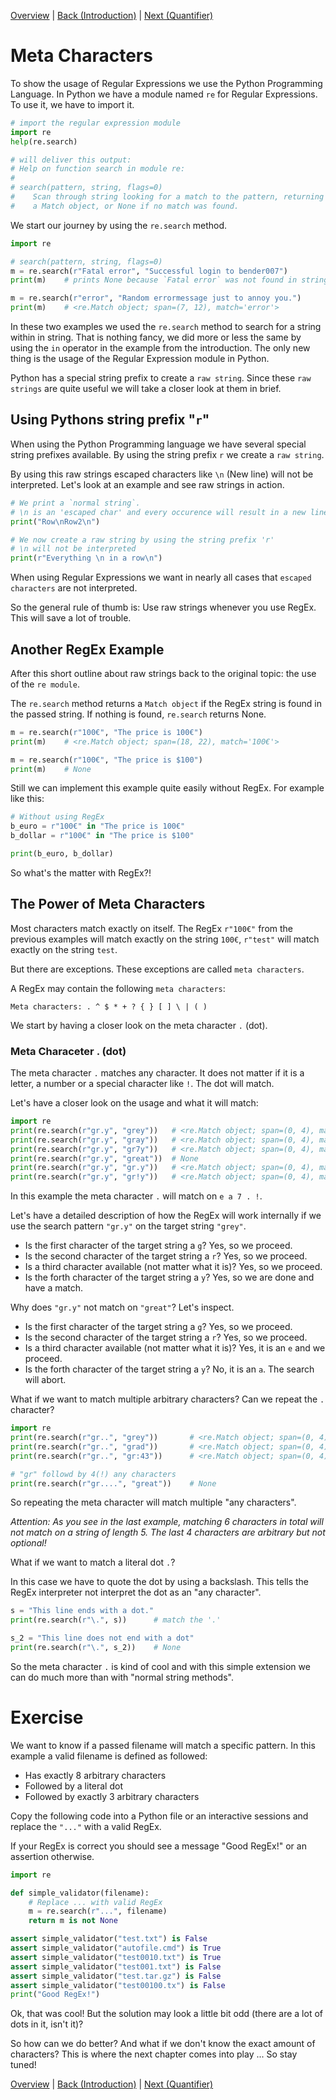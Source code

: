[Overview](./overview.md) | [Back (Introduction)](./introduction.md) | [Next (Quantifier)](./quantifier.md) 

# Meta Characters

To show the usage of Regular Expressions we use the Python Programming Language. In Python we have a module named `re` for Regular Expressions. To use it, we have to import it. 

```python
# import the regular expression module
import re
help(re.search)

# will deliver this output:
# Help on function search in module re:
# 
# search(pattern, string, flags=0)
#    Scan through string looking for a match to the pattern, returning
#    a Match object, or None if no match was found.

```

We start our journey by using the `re.search` method.

```python
import re

# search(pattern, string, flags=0)
m = re.search(r"Fatal error", "Successful login to bender007")
print(m)    # prints None because `Fatal error` was not found in string

m = re.search(r"error", "Random errormessage just to annoy you.")
print(m)    # <re.Match object; span=(7, 12), match='error'>
```

In these two examples we used the `re.search` method to search for a string within in string. That is nothing fancy, we did more or less the same by using the `in` operator in the example from the introduction. The only new thing is the usage of the Regular Expression module in Python. 

Python has a special string prefix to create a `raw string`. Since these `raw strings` are quite useful we will take a closer look at them in brief.

## Using Pythons string prefix "`r`"
When using the Python Programming language we have several special string prefixes available. By using the string prefix `r` we create a `raw string`. 

By using this raw strings escaped characters like `\n` (New line) will not be interpreted. Let's look at an example and see raw strings in action.  

```python
# We print a `normal string`. 
# \n is an 'escaped char' and every occurence will result in a new line
print("Row\nRow2\n")

# We now create a raw string by using the string prefix 'r'
# \n will not be interpreted 
print(r"Everything \n in a row\n")
```

When using Regular Expressions we want in nearly all cases that `escaped characters` are not interpreted. 

So the general rule of thumb is: Use raw strings whenever you use RegEx. This will save a lot of trouble.

## Another RegEx Example

After this short outline about raw strings back to the original topic: the use of the `re module`. 

The `re.search` method returns a `Match object` if the RegEx string is found in the passed string. If nothing is found, `re.search` returns None. 

```python
m = re.search(r"100€", "The price is 100€")
print(m)    # <re.Match object; span=(18, 22), match='100€'>

m = re.search(r"100€", "The price is $100")
print(m)    # None
```

Still we can implement this example quite easily without RegEx. For example like this:

```python
# Without using RegEx
b_euro = r"100€" in "The price is 100€"
b_dollar = r"100€" in "The price is $100"

print(b_euro, b_dollar)
```

So what's the matter with RegEx?!

## The Power of Meta Characters
Most characters match exactly on itself. The RegEx `r"100€"` from the previous examples will match exactly on the string `100€`, `r"test"` will match exactly on the string `test`. 

But there are exceptions. These exceptions are called `meta characters`. 

A RegEx may contain the following `meta characters`:

`Meta characters: . ^ $ * + ? { } [ ] \ | ( )`

We start by having a closer look on the meta character `.` (dot). 

### Meta Characeter . (dot)
The meta character `.` matches any character. It does not matter if it is a letter, a number or a special character like `!`. The dot will match.

Let's have a closer look on the usage and what it will match:

```python
import re
print(re.search(r"gr.y", "grey"))   # <re.Match object; span=(0, 4), match='grey'> 
print(re.search(r"gr.y", "gray"))   # <re.Match object; span=(0, 4), match='gray'>
print(re.search(r"gr.y", "gr7y"))   # <re.Match object; span=(0, 4), match='gr7y'>
print(re.search(r"gr.y", "great"))  # None
print(re.search(r"gr.y", "gr.y"))   # <re.Match object; span=(0, 4), match='gr.y'>
print(re.search(r"gr.y", "gr!y"))   # <re.Match object; span=(0, 4), match='gr!y'>
```

In this example the meta character `.` will match on `e a 7 . !`.

Let's have a detailed description of how the RegEx will work internally if we use the search pattern `"gr.y"` on the target string `"grey"`.

- Is the first character of the target string a `g`? Yes, so we proceed.
- Is the second character of the target string a `r`? Yes, so we proceed.
- Is a third character available (not matter what it is)? Yes, so we proceed.
- Is the forth character of the target string a `y`? Yes, so we are done and have a match.

Why does `"gr.y"` not match on `"great"`? Let's inspect.

- Is the first character of the target string a `g`? Yes, so we proceed.
- Is the second character of the target string a `r`? Yes, so we proceed.
- Is a third character available (not matter what it is)? Yes, it is an `e` and we proceed.
- Is the forth character of the target string a `y`? No, it is an `a`. The search will abort.

What if we want to match multiple arbitrary characters? Can we repeat the `.` character?

```python
import re
print(re.search(r"gr..", "grey"))       # <re.Match object; span=(0, 4), match='grey'> 
print(re.search(r"gr..", "grad"))       # <re.Match object; span=(0, 4), match='grad'>
print(re.search(r"gr..", "gr:43"))      # <re.Match object; span=(0, 4), match='gr:4'>

# "gr" followd by 4(!) any characters
print(re.search(r"gr....", "great"))    # None
```
So repeating the meta character will match multiple "any characters". 

*Attention: As you see in the last example, matching 6 characters in total will not match on a string of length 5. The last 4 characters are arbitrary but not optional!*

What if we want to match a literal dot `.`?

In this case we have to quote the dot by using a backslash. This tells the RegEx interpreter not interpret the dot as an "any character". 

```python
s = "This line ends with a dot."
print(re.search(r"\.", s))      # match the '.'

s_2 = "This line does not end with a dot"
print(re.search(r"\.", s_2))    # None
```

So the meta character `.` is kind of cool and with this simple extension we can do much more than with "normal string methods".

# Exercise

We want to know if a passed filename will match a specific pattern. In this example a valid filename is defined as followed:

- Has exactly 8 arbitrary characters
- Followed by a literal dot 
- Followed by exactly 3 arbitrary characters

Copy the following code into a Python file or an interactive sessions and replace the `"..."` with a valid RegEx.  

If your RegEx is correct you should see a message "Good RegEx!" or an assertion otherwise. 

```python
import re

def simple_validator(filename):
    # Replace ... with valid RegEx
    m = re.search(r"...", filename)
    return m is not None

assert simple_validator("test.txt") is False       
assert simple_validator("autofile.cmd") is True
assert simple_validator("test0010.txt") is True
assert simple_validator("test001.txt") is False
assert simple_validator("test.tar.gz") is False
assert simple_validator("test00100.tx") is False 
print("Good RegEx!")
```

Ok, that was cool! But the solution may look a little bit odd (there are a lot of dots in it, isn't it)? 

So how can we do better? And what if we don't know the exact amount of characters? This is where the next chapter comes into play ... So stay tuned!

[Overview](./overview.md) | [Back (Introduction)](./introduction.md) | [Next (Quantifier)](./quantifier.md) 